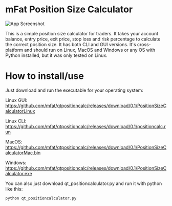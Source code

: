 # mFat Position Size Calculator

![App Screenshot](https://github.com/mfat/qtpositioncalc/blob/2a50b1530f3175e00a30d9fe9c19d0a10cb30bbd/Screenshot.png)

This is a simple position size calculator for traders.
It takes your account balance, entry price, exit price, stop loss and risk percentage to calculate the correct position size. 
It has both CLI and GUI versions. It's cross-platform and should run on Linux, MacOS and Windows or any OS with Python installed, but it was only tested on Linux.

# How to install/use

Just download and run the executable for your operating system:

Linux GUI: https://github.com/mfat/qtpositioncalc/releases/download/0.1/PositionSizeCalculatorLinux

Linux CLI: https://github.com/mfat/qtpositioncalc/releases/download/0.1/positioncalc.run

MacOS: https://github.com/mfat/qtpositioncalc/releases/download/0.1/PositionSizeCalculatorMac.bin

Windows: https://github.com/mfat/qtpositioncalc/releases/download/0.1/PositionSizeCalculator.exe



You can also just download qt_positioncalculator.py and run it with python like this:
```
python qt_positioncalculator.py
```

